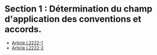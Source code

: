 # Section 1 : Détermination du champ d'application des conventions et accords.

* [Article L2222-1](./LEGIARTI000022234398.md)
* [Article L2222-2](./LEGIARTI000006901663.md)
